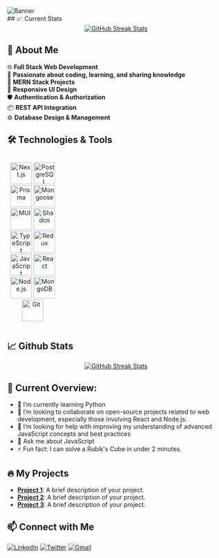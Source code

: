 <!-- Header -->
<div>
    <img src="https://res.cloudinary.com/duagqnvpw/image/upload/v1748486190/Md_Emon_Miah_Linkedin_jj2hua.png" alt="Banner">
</div>
## 📈 Current Stats
<div align="center">
  <a href="https://git.io/streak-stats">
    <img src="https://github-readme-streak-stats.herokuapp.com/?user=umayeremon&theme=radical" alt="GitHub Streak Stats">
  </a>
</div>

<div>
  <h2>🚀 About Me</h2>
  <ul style="list-style: none; padding: 0;">
    <li>🌐 <strong>Full Stack Web Development </strong></li>
    <li>🌟 <strong>Passionate about coding, learning, and sharing knowledge</strong></li>
    <li>🧮 <strong>MERN Stack Projects </strong></li>
    <li>📱 <strong>Responsive UI Design </strong></li>
    <li>🛡️ <strong>Authentication & Authorization </strong></li>
    <li>📦 <strong>REST API Integration  </strong></li>
    <li>⚙️ <strong>Database Design & Management </strong></li>
  </ul>
</div>

<div>
  <h2>🛠️ Technologies & Tools</h2>
</div>

<div align="center" style="display: grid; grid-template-columns: repeat(4, 1fr); gap: 10px; text-align: center;">
 <p align="center">
  <img src="https://img.shields.io/badge/-000?style=flat&logo=Next.js&logoColor=white" alt="Next.js" style="width: 50px;">
  <img src="https://img.shields.io/badge/-000?style=flat&logo=PostgreSQL&logoColor=4169E1" alt="PostgreSQL" style="width: 50px;">
  <img src="https://img.shields.io/badge/-000?style=flat&logo=Prisma&logoColor=white" alt="Prisma" style="width: 50px;">
  <img src="https://img.shields.io/badge/-000?style=flat&logo=Mongoose&logoColor=880000" alt="Mongoose" style="width: 50px;">
  <img src="https://img.shields.io/badge/-000?style=flat&logo=mui&logoColor=007FFF" alt="MUI" style="width: 50px;">
  <img src="https://img.shields.io/badge/-000?style=flat&logo=shadcnui&logoColor=white" alt="Shadcn" style="width: 50px;">
  <img src="https://img.shields.io/badge/-000?style=flat&logo=typescript&logoColor=3178C6" alt="TypeScript" style="width: 50px;">
  <img src="https://img.shields.io/badge/-000?style=flat&logo=redux&logoColor=764ABC" alt="Redux" style="width: 50px;">
  <img src="https://img.shields.io/badge/-000?style=flat&logo=JavaScript&logoColor=F7DF1E" alt="JavaScript" style="width: 50px;">
  <img src="https://img.shields.io/badge/-000?style=flat&logo=React&logoColor=61DAFB" alt="React" style="width: 50px;">
  <img src="https://img.shields.io/badge/-000?style=flat&logo=Node.js&logoColor=339933" alt="Node.js" style="width: 50px;">
  <img src="https://img.shields.io/badge/-000?style=flat&logo=MongoDB&logoColor=47A248" alt="MongoDB" style="width: 50px;">
  <img src="https://img.shields.io/badge/-000?style=flat&logo=Git&logoColor=F05032" alt="Git" style="width: 50px;">
</p>
</div>


## 📈 Github Stats

<div align="center">
  <a href="https://git.io/streak-stats">
    <img src="https://github-readme-stats.vercel.app/api?username=umayeremon&show_icons=true" alt="GitHub Streak Stats">
  </a>
</div>

## 👀 Current Overview:

- 🌱 I’m currently learning Python 
- 👯 I’m looking to collaborate on open-source projects related to web development, especially those involving React and Node.js. 
- 🤔 I’m looking for help with improving my understanding of advanced JavaScript concepts and best practices 
- 💬 Ask me about JavaScript 
- ⚡ Fun fact: I can solve a Rubik's Cube in under 2 minutes. 



## 🔥 My Projects
- [**Project 1**](https://github.com/umayermdemon/swift-parcel-client): A brief description of your project.
- [**Project 2**](https://github.com/umayermdemon/artistry-avenue-client): A brief description of your project.
- [**Project 3**](https://github.com/umayermdemon/electro-care-client): A brief description of your project.

## 📫 Connect with Me
[![LinkedIn](https://img.shields.io/badge/LinkedIn-blue?style=flat&logo=linkedin)](https://www.linkedin.com/in/umayermdemon)
[![Twitter](https://img.shields.io/badge/Twitter-blue?style=flat&logo=twitter)](https://x.com/umayermdemon)
[![Gmail](https://img.shields.io/badge/Gmail-red?style=flat&logo=gmail)](mailto:mamudmdemon@gmail.com)

